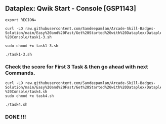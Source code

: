 ## Dataplex: Qwik Start - Console [GSP1143]


```
export REGION=

curl -LO raw.githubusercontent.com/Sandeepamlan/Arcade-Skill-Badges-Solution/main/Easy%20and%20Fast/Get%20Started%20with%20Dataplex/Dataplex%3A%20Qwik%20Start%20-%20Console/task1-3.sh

sudo chmod +x task1-3.sh

./task1-3.sh
```

### Check the score for First 3 Task & then go ahead with next Commands.

```
curl -LO raw.githubusercontent.com/Sandeepamlan/Arcade-Skill-Badges-Solution/main/Easy%20and%20Fast/Get%20Started%20with%20Dataplex/Dataplex%3A%20Qwik%20Start%20-%20Console/task4.sh
sudo chmod +x task4.sh

./task4.sh
```

### DONE !!!
